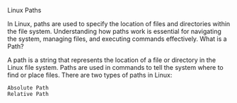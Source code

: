 Linux Paths

In Linux, paths are used to specify the location of files and directories within the file system. Understanding how paths work is essential for navigating the system, managing files, and executing commands effectively.
What is a Path?

A path is a string that represents the location of a file or directory in the Linux file system. Paths are used in commands to tell the system where to find or place files. There are two types of paths in Linux:

    Absolute Path
    Relative Path

